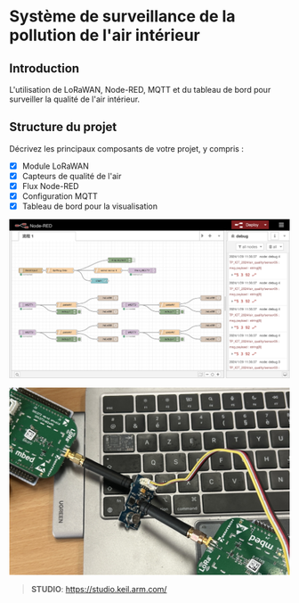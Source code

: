 # Système de surveillance de la pollution de l'air intérieur

## Introduction
L'utilisation de LoRaWAN, Node-RED, MQTT et du tableau de bord pour surveiller la qualité de l'air intérieur.

## Structure du projet
Décrivez les principaux composants de votre projet, y compris :

- [x] Module LoRaWAN
- [x] Capteurs de qualité de l'air
- [x] Flux Node-RED
- [x] Configuration MQTT
- [x] Tableau de bord pour la visualisation

![Node_RED](./Fig/Node_RED.png)

![IMG_4918](./Fig/IMG_4918.jpg)

> **STUDIO**: https://studio.keil.arm.com/